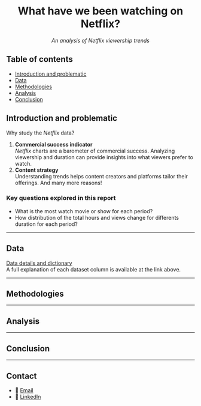 <div align="center">

# What have we been watching on Netflix?   
*An analysis of Netflix viewership trends*

</div>

## Table of contents
- [Introduction and problematic](#introduction-and-problematic)  
- [Data](#data)  
- [Methodologies](#methodologies)  
- [Analysis](#analysis)  
- [Conclusion](#conclusion)


## Introduction and problematic  
Why study the *Netflix* data?   
1. **Commercial success indicator**   
  *Netflix* charts are a barometer of commercial success. Analyzing viewership and duration can provide insights into what viewers prefer to watch.
2. **Content strategy**    
   Understanding trends helps content creators and platforms tailor their offerings.
And many more reasons! 

### Key questions explored in this report  
- What is the most watch movie or show for each period?
- How distribution of the total hours and views change for differents duration for each period?

---

## Data   
[Data details and dictionary](https://github.com/rfordatascience/tidytuesday/blob/main/data/2025/2025-07-29/readme.md)  
A full explanation of each dataset column is available at the link above.  

---

## Methodologies 

---

## Analysis

---

## Conclusion

---
## Contact   
- 📧 [Email](mailto:67912775+FabienHaury@users.noreply.github.com)  
- 💼 [LinkedIn](https://www.linkedin.com/in/fabienhaury/)

